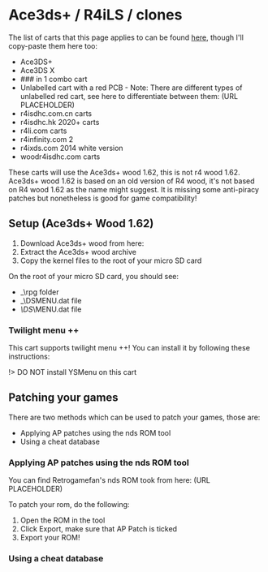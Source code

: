 # Ace3ds+ / R4iLS / clones

The list of carts that this page applies to can be found [here](https://gitHub.com/ds-homebrew/flashcard-archive), though I'll copy-paste them here too:
* Ace3DS+
* Ace3DS X
* \#\#\# in 1 combo cart
* Unlabelled cart with a red PCB - Note: There are different types of unlabelled red cart, see here to differentiate between them: (URL PLACEHOLDER)
* r4isdhc.com.cn carts
* r4isdhc.hk 2020+ carts
* r4li.com carts
* r4infinity.com 2
* r4ixds.com 2014 white version
* woodr4isdhc.com carts

These carts will use the Ace3ds+ wood 1.62, this is not r4 wood 1.62.
Ace3ds+ wood 1.62 is based on an old version of R4 wood, it's not based on R4 wood 1.62 as the name might suggest. 
It is missing some anti-piracy patches but nonetheless is good for game compatibility!

## Setup (Ace3ds+ Wood 1.62)

1. Download Ace3ds+ wood from here: 
1. Extract the Ace3ds+ wood archive
1. Copy the kernel files to the root of your micro SD card

On the root of your micro SD card, you should see:
* _\rpg folder
* _\DSMENU.dat file
* _\DS_\MENU.dat file

### Twilight menu ++

This cart supports twilight menu ++!
You can install it by following these instructions: 

!> DO NOT install YSMenu on this cart

## Patching your games

There are two methods which can be used to patch your games, those are:
* Applying AP patches using the nds ROM tool
* Using a cheat database

### Applying AP patches using the nds ROM tool

You can find Retrogamefan's nds ROM took from here: (URL PLACEHOLDER)

To patch your rom, do the following:
1. Open the ROM in the tool
1. Click Export, make sure that AP Patch is ticked
1. Export your ROM!

### Using a cheat database
